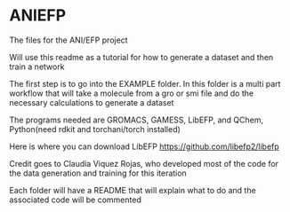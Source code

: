 # ANIEFP
The files for the ANI/EFP project 

Will use this readme as a tutorial for how to generate a dataset and then train a network

The first step is to go into the EXAMPLE folder. In this folder is a multi part workflow that will take a molecule from a gro or smi file and do the necessary calculations to generate a dataset

The programs needed are GROMACS, GAMESS, LibEFP, and QChem, Python(need rdkit and torchani/torch installed)

Here is where you can download LibEFP https://github.com/libefp2/libefp

Credit goes to Claudia Viquez Rojas, who developed most of the code for the data generation and training for this iteration

Each folder will have a README that will explain what to do and the associated code will be commented
